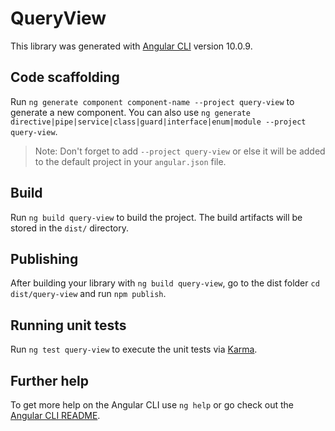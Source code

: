 # QueryView

This library was generated with [Angular CLI](https://github.com/angular/angular-cli) version 10.0.9.

## Code scaffolding

Run `ng generate component component-name --project query-view` to generate a new component. You can also use `ng generate directive|pipe|service|class|guard|interface|enum|module --project query-view`.
> Note: Don't forget to add `--project query-view` or else it will be added to the default project in your `angular.json` file. 

## Build

Run `ng build query-view` to build the project. The build artifacts will be stored in the `dist/` directory.

## Publishing

After building your library with `ng build query-view`, go to the dist folder `cd dist/query-view` and run `npm publish`.

## Running unit tests

Run `ng test query-view` to execute the unit tests via [Karma](https://karma-runner.github.io).

## Further help

To get more help on the Angular CLI use `ng help` or go check out the [Angular CLI README](https://github.com/angular/angular-cli/blob/master/README.md).
